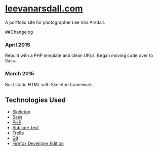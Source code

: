 # [leevanarsdall.com](http://leevanarsdall.com)

A portfolio site for photographer Lee Van Arsdall. 


##Changelog

### April 2015

Rebuilt with a PHP template and clean URLs. Began moving code over to Sass. 

### March 2015

Built static HTML with Skeleton framework. 


## Technologies Used

* [Skeleton](http://getskeleton.com/)
* [Sass](http://sass-lang.com/)
* [PHP](http://php.net/)
* [Sublime Text](http://www.sublimetext.com/)
* [Trello](http://trello.com)
* [Git](http://git-scm.com/download/win)
* [Firefox Developer Edition](https://www.mozilla.org/en-US/firefox/developer/)
